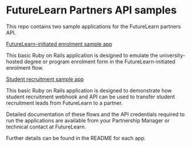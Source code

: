 # FutureLearn Partners API samples

This repo contains two sample applications for the FutureLearn partners API.

[FutureLearn-initiated enrolment sample app](https://github.com/Futurelearn/partners-api-samples/tree/master/fl_initiated_enrolment)

This basic Ruby on Rails application is designed to emulate the
university-hosted degree or program enrolment form in the
FutureLearn-initiated enrolment flow.

[Student recruitment sample app](https://github.com/Futurelearn/partners-api-samples/tree/master/student_recruitment)

This basic Ruby on Rails application is designed to demonstrate how
student recruitment webhook and API can be used to transfer student
recruitment leads from FutureLearn to a partner.

Detailed documentation of these flows and the API credentials required to
run the applications are available from your Partnership Manager or
technical contact at FutureLearn.

Further details can be found in the README for each app.
